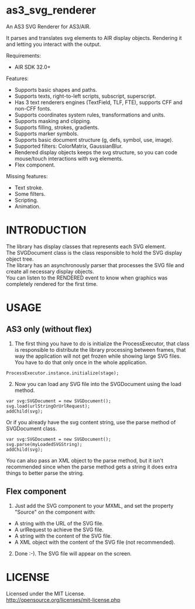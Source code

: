 # as3_svg_renderer

An AS3 SVG Renderer for AS3/AIR.

It parses and translates svg elements to AIR display objects. Rendering it and letting you interact with the output.

Requirements:
* AIR SDK 32.0+

Features:
* Supports basic shapes and paths.
* Supports texts, right-to-left scripts, subscript, superscript.
* Has 3 text renderers engines (TextField, TLF, FTE), supports CFF and non-CFF fonts.
* Supports coordinates system rules, transformations and units.
* Supports masking and clipping.
* Supports filling, strokes, gradients.
* Supports marker symbols.
* Supports basic document structure (g, defs, symbol, use, image).
* Supported filters: ColorMatrix, GaussianBlur.
* Rendered display objects keeps the svg structure, so you can code mouse/touch interactions with svg elements.
* Flex component.

Missing features:
* Text stroke.
* Some filters.
* Scripting.
* Animation.

INTRODUCTION
==============

The library has display classes that represents each SVG element.  
The SVGDocument class is the class responsible to hold the SVG display object tree.  
The library has an asynchronously parser that processes the SVG file and create all necessary display objects.  
You can listen to the RENDERED event to know when graphics was completely rendered for the first time.  

USAGE
==============

AS3 only (without flex)
----------

1. The first thing you have to do is initialize the ProcessExecutor, that class is responsible to distribute the library processing between frames, that way the application will not get frozen while showing large SVG files. You have to do that only once in the whole application.  
```AS3
ProcessExecutor.instance.initialize(stage);  
```

2. Now you can load any SVG file into the SVGDocument using the load method.  
```AS3
var svg:SVGDocument = new SVGDocument();  
svg.load(urlStringOrUrlRequest);  
addChild(svg);  
```
Or if you already have the svg content string, use the parse method of SVGDocument class.  
```AS3  
var svg:SVGDocument = new SVGDocument();  
svg.parse(myLoadedSVGString);  
addChild(svg);   
```
You can also pass an XML object to the parse method, but it isn't recommended since when the parse method gets a string it does extra things to better parse the string.

Flex component
----------

1. Just add the SVG component to your MXML, and set the property "Source" on the component with:
  * A string with the URL of the SVG file.
  * A urlRequest to achieve the SVG file.
  * A string with the content of the SVG file.
  * A XML object with the content of the SVG file (not recommended).

2. Done :-). The SVG file will appear on the screen.

LICENSE
==============
Licensed under the MIT License.  
http://opensource.org/licenses/mit-license.php
